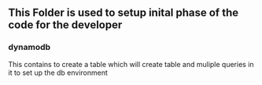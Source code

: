## This Folder is used to setup inital phase of the code for the developer ##
### dynamodb ###

This contains to create a table which will create table and muliple queries in it to set up the db environment
